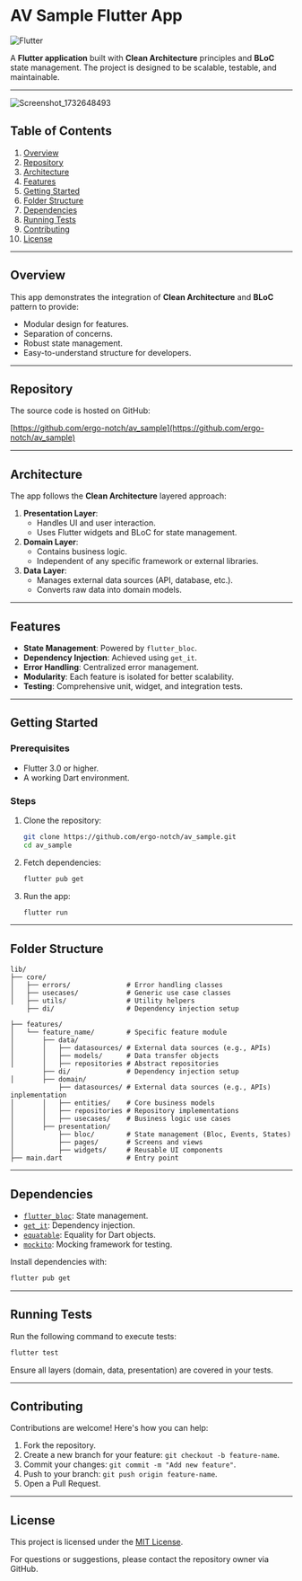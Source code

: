 # AV Sample Flutter App

![Flutter](https://img.shields.io/badge/Flutter-3.0-blue.svg)

A **Flutter application** built with **Clean Architecture** principles and **BLoC** state management. The project is designed to be scalable, testable, and maintainable.

---
![Screenshot_1732648493](https://github.com/user-attachments/assets/0f1020de-da82-4289-b08b-851a437b5da7)



## Table of Contents

1. [Overview](#overview)
2. [Repository](#repository)
3. [Architecture](#architecture)
4. [Features](#features)
5. [Getting Started](#getting-started)
6. [Folder Structure](#folder-structure)
7. [Dependencies](#dependencies)
8. [Running Tests](#running-tests)
9. [Contributing](#contributing)
10. [License](#license)

---

## Overview

This app demonstrates the integration of **Clean Architecture** and **BLoC** pattern to provide:

- Modular design for features.
- Separation of concerns.
- Robust state management.
- Easy-to-understand structure for developers.

---

## Repository

The source code is hosted on GitHub:

[https://github.com/ergo-notch/av_sample](https://github.com/ergo-notch/av_sample)

---

## Architecture

The app follows the **Clean Architecture** layered approach:

1. **Presentation Layer**:
   - Handles UI and user interaction.
   - Uses Flutter widgets and BLoC for state management.
2. **Domain Layer**:
   - Contains business logic.
   - Independent of any specific framework or external libraries.
3. **Data Layer**:
   - Manages external data sources (API, database, etc.).
   - Converts raw data into domain models.

---

## Features

- **State Management**: Powered by `flutter_bloc`.
- **Dependency Injection**: Achieved using `get_it`.
- **Error Handling**: Centralized error management.
- **Modularity**: Each feature is isolated for better scalability.
- **Testing**: Comprehensive unit, widget, and integration tests.

---

## Getting Started

### Prerequisites

- Flutter 3.0 or higher.
- A working Dart environment.

### Steps

1. Clone the repository:
   ```bash
   git clone https://github.com/ergo-notch/av_sample.git
   cd av_sample
   ```
2. Fetch dependencies:
   ```bash
   flutter pub get
   ```
3. Run the app:
   ```bash
   flutter run
   ```

---

## Folder Structure

```
lib/
├── core/
│   ├── errors/              # Error handling classes
│   ├── usecases/            # Generic use case classes
│   ├── utils/               # Utility helpers
    ├── di/                  # Dependency injection setup

├── features/
│   └── feature_name/        # Specific feature module
│       ├── data/
│       │   ├── datasources/ # External data sources (e.g., APIs)
│       │   ├── models/      # Data transfer objects
│       │   ├── repositories # Abstract repositories
        ├── di/              # Dependency injection setup
│       ├── domain/
            ├── datasources/ # External data sources (e.g., APIs) inplementation
│       │   ├── entities/    # Core business models
│       │   ├── repositories # Repository implementations
│       │   ├── usecases/    # Business logic use cases
│       ├── presentation/
│           ├── bloc/        # State management (Bloc, Events, States)
│           ├── pages/       # Screens and views
│           ├── widgets/     # Reusable UI components
├── main.dart                # Entry point
```

---

## Dependencies

- [`flutter_bloc`](https://pub.dev/packages/flutter_bloc): State management.
- [`get_it`](https://pub.dev/packages/get_it): Dependency injection.
- [`equatable`](https://pub.dev/packages/equatable): Equality for Dart objects.
- [`mockito`](https://pub.dev/packages/mockito): Mocking framework for testing.

Install dependencies with:

```bash
flutter pub get
```

---

## Running Tests

Run the following command to execute tests:

```bash
flutter test
```

Ensure all layers (domain, data, presentation) are covered in your tests.

---

## Contributing

Contributions are welcome! Here's how you can help:

1. Fork the repository.
2. Create a new branch for your feature: `git checkout -b feature-name`.
3. Commit your changes: `git commit -m "Add new feature"`.
4. Push to your branch: `git push origin feature-name`.
5. Open a Pull Request.

---

## License

This project is licensed under the [MIT License](LICENSE).

For questions or suggestions, please contact the repository owner via GitHub.
